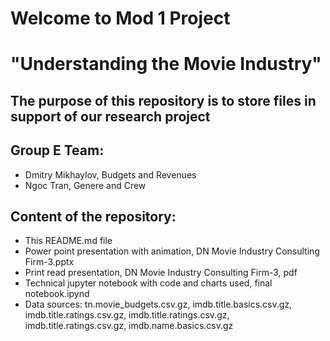 # Welcome to Mod 1 Project 
# "Understanding the Movie Industry"

## The purpose of this repository is to store files in support of our research project

## Group E Team: 
- Dmitry Mikhaylov, Budgets and Revenues
- Ngoc Tran, Genere and Crew

## Content of the repository:
- This README.md file
- Power point presentation with animation, DN Movie Industry Consulting Firm-3.pptx
- Print read presentation, DN Movie Industry Consulting Firm-3, pdf
- Technical jupyter notebook with code and charts used, final notebook.ipynd
- Data sources: tn.movie_budgets.csv.gz, imdb.title.basics.csv.gz, imdb.title.ratings.csv.gz, imdb.title.ratings.csv.gz, imdb.title.ratings.csv.gz, imdb.name.basics.csv.gz
